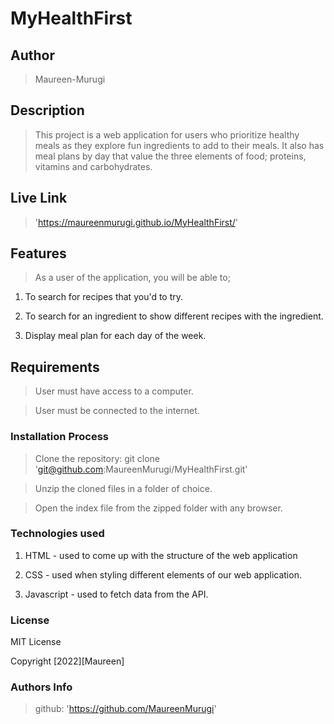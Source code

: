 # MyHealthFirst

## Author

> Maureen-Murugi

## Description

> This project is a web application for users who prioritize healthy meals as they explore fun ingredients to add to their meals. It also has meal plans by day that value the three elements of food; proteins, vitamins and carbohydrates.

## Live Link

> 'https://maureenmurugi.github.io/MyHealthFirst/'

## Features

> As a user of the application, you will be able to;

1. To search for recipes that you'd to try.

2. To search for an ingredient to show different recipes with the ingredient.

3. Display meal plan for each day of the week.

## Requirements

> User must have access to a computer.

> User must be connected to the internet.

### Installation Process

> Clone the repository: git clone 'git@github.com:MaureenMurugi/MyHealthFirst.git'

> Unzip the cloned files in a folder of choice.

> Open the index file from the zipped folder with any browser.

### Technologies used

1. HTML - used to come up with the structure of the web application

2. CSS - used when styling different elements of our web application.

3. Javascript - used to fetch data from the API.

### License

MIT License

Copyright [2022][Maureen]

### Authors Info

> github: 'https://github.com/MaureenMurugi'



